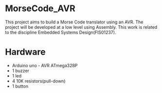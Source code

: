 # MorseCode_AVR

This project aims to build a Morse Code translator using an AVR. The project will be developed at a low level using Assembly.
This work is related to the discipline Embedded Systems Design(FIS01237).

# Hardware
* Arduino uno - AVR ATmega328P
* 1 buzzer
* 1 led
* 4 10K resistors(pull-down)
* 1 button





